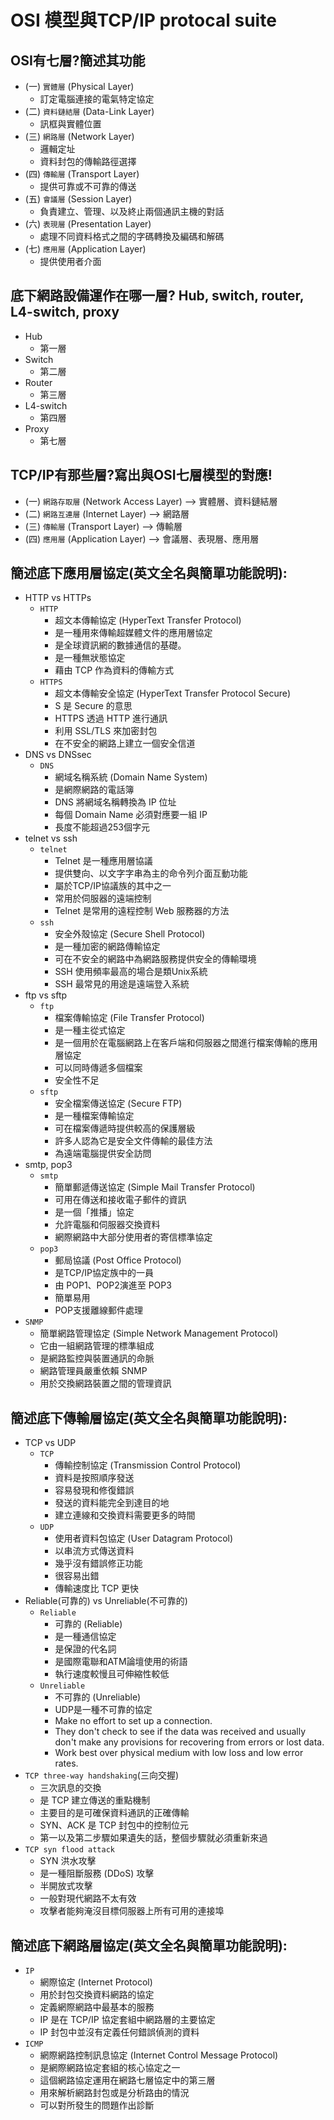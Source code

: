 
# OSI 模型與TCP/IP protocal suite
## OSI有七層?簡述其功能
- (一) `實體層` (Physical Layer)
  - 訂定電腦連接的電氣特定協定
- (二) `資料鏈結層` (Data-Link Layer)
  - 訊框與實體位置 
- (三) `網路層` (Network Layer)
  - 邏輯定址
  - 資料封包的傳輸路徑選擇
- (四) `傳輸層` (Transport Layer)
  - 提供可靠或不可靠的傳送
- (五) `會議層` (Session Layer)
  - 負責建立、管理、以及終止兩個通訊主機的對話
- (六) `表現層` (Presentation Layer)
  - 處理不同資料格式之間的字碼轉換及編碼和解碼
- (七) `應用層` (Application Layer)
  - 提供使用者介面
## 底下網路設備運作在哪一層? Hub, switch, router, L4-switch, proxy
- Hub
  - 第一層
- Switch
  - 第二層 
- Router
  - 第三層
- L4-switch
  - 第四層
- Proxy
  - 第七層
## TCP/IP有那些層?寫出與OSI七層模型的對應!
- (一) `網路存取層` (Network Access Layer) --> 實體層、資料鏈結層
- (二) `網路互連層` (Internet Layer) --> 網路層
- (三) `傳輸層` (Transport Layer) --> 傳輸層
- (四) `應用層` (Application Layer) --> 會議層、表現層、應用層
## 簡述底下應用層協定(英文全名與簡單功能說明):
- HTTP vs HTTPs
  - `HTTP`
    - 超文本傳輸協定 (HyperText Transfer Protocol)
    - 是一種用來傳輸超媒體文件的應用層協定
    - 是全球資訊網的數據通信的基礎。
    - 是一種無狀態協定
    - 藉由 TCP 作為資料的傳輸方式
  - `HTTPS`
    - 超文本傳輸安全協定 (HyperText Transfer Protocol Secure)
    - S 是 Secure 的意思
    - HTTPS 透過 HTTP 進行通訊
    - 利用 SSL/TLS 來加密封包
    - 在不安全的網路上建立一個安全信道
- DNS vs DNSsec
  - `DNS`
    - 網域名稱系統 (Domain Name System)
    - 是網際網路的電話簿
    - DNS 將網域名稱轉換為 IP 位址
    - 每個 Domain Name 必須對應要一組 IP
    - 長度不能超過253個字元
- telnet vs ssh
  - `telnet`
    - Telnet 是一種應用層協議 
    - 提供雙向、以文字字串為主的命令列介面互動功能
    - 屬於TCP/IP協議族的其中之一
    - 常用於伺服器的遠端控制
    - Telnet 是常用的遠程控制 Web 服務器的方法
  - `ssh`
    - 安全外殼協定 (Secure Shell Protocol)
    - 是一種加密的網路傳輸協定
    - 可在不安全的網路中為網路服務提供安全的傳輸環境
    - SSH 使用頻率最高的場合是類Unix系統 
    - SSH 最常見的用途是遠端登入系統
- ftp vs sftp
  - `ftp`
    - 檔案傳輸協定 (File Transfer Protocol)
    - 是一種主從式協定
    - 是一個用於在電腦網路上在客戶端和伺服器之間進行檔案傳輸的應用層協定
    - 可以同時傳遞多個檔案
    - 安全性不足 
  - `sftp` 
    - 安全檔案傳送協定 (Secure FTP)
    - 是一種檔案傳輸協定
    - 可在檔案傳遞時提供較高的保護層級
    - 許多人認為它是安全文件傳輸的最佳方法
    - 為遠端電腦提供安全訪問
- smtp, pop3
  - `smtp`
    - 簡單郵遞傳送協定 (Simple Mail Transfer Protocol) 
    - 可用在傳送和接收電子郵件的資訊
    - 是一個「推播」協定
    - 允許電腦和伺服器交換資料
    - 網際網路中大部分使用者的寄信標準協定
  - `pop3` 
    - 郵局協議 (Post Office Protocol) 
    - 是TCP/IP協定族中的一員
    - 由 POP1、POP2演進至 POP3
    - 簡單易用
    - POP支援離線郵件處理
- `SNMP`
    - 簡單網路管理協定 (Simple Network Management Protocol)
    - 它由一組網路管理的標準組成
    - 是網路監控與裝置通訊的命脈
    - 網路管理員嚴重依賴 SNMP
    - 用於交換網路裝置之間的管理資訊
## 簡述底下傳輸層協定(英文全名與簡單功能說明):
- TCP vs UDP
  - `TCP`
    - 傳輸控制協定 (Transmission Control Protocol)
    - 資料是按照順序發送
    - 容易發現和修復錯誤
    - 發送的資料能完全到達目的地
    - 建立連線和交換資料需要更多的時間
  - `UDP`
    - 使用者資料包協定 (User Datagram Protocol)
    - 以串流方式傳送資料
    - 幾乎沒有錯誤修正功能
    - 很容易出錯
    - 傳輸速度比 TCP 更快
 - Reliable(可靠的) vs Unreliable(不可靠的)
   - `Reliable`
     - 可靠的 (Reliable) 
     - 是一種通信協定
     - 是保證的代名詞
     - 是國際電聯和ATM論壇使用的術語
     - 執行速度較慢且可伸縮性較低
   - `Unreliable`
     - 不可靠的 (Unreliable)
     - UDP是一種不可靠的協定
     - Make no effort to set up a connection.
     - They don't check to see if the data was received and usually don't make any provisions for recovering from errors or lost data.
     - Work best over physical medium with low loss and low error rates.
 - `TCP three-way handshaking`(三向交握) 
   - 三次訊息的交換
   - 是 TCP 建立傳送的重點機制
   - 主要目的是可確保資料通訊的正確傳輸
   - SYN、ACK 是 TCP 封包中的控制位元 
   - 第一以及第二步驟如果遺失的話，整個步驟就必須重新來過
 - `TCP syn flood attack`
   - SYN 洪水攻擊
   - 是一種阻斷服務 (DDoS) 攻擊
   - 半開放式攻擊
   - 一般對現代網路不太有效
   - 攻擊者能夠淹沒目標伺服器上所有可用的連接埠
## 簡述底下網路層協定(英文全名與簡單功能說明):
- `IP`
  - 網際協定 (Internet Protocol)
  - 用於封包交換資料網路的協定
  - 定義網際網路中最基本的服務
  - IP 是在 TCP/IP 協定套組中網路層的主要協定
  - IP 封包中並沒有定義任何錯誤偵測的資料
- `ICMP`
  - 網際網路控制訊息協定 (Internet Control Message Protocol)
  - 是網際網路協定套組的核心協定之一
  - 這個網路協定運用在網路七層協定中的第三層
  - 用來解析網路封包或是分析路由的情況
  - 可以對所發生的問題作出診斷
